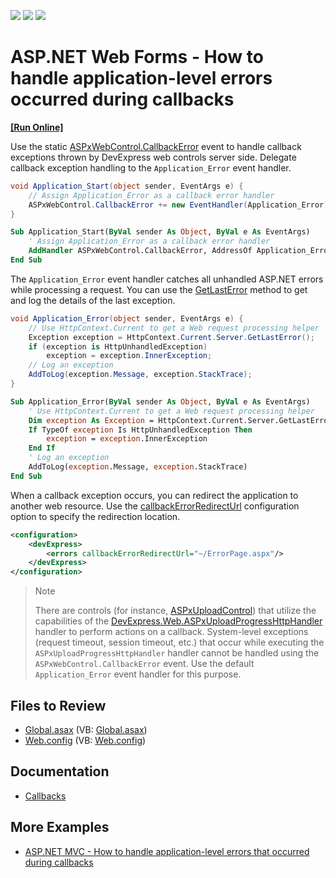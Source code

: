 <!-- default badges list -->
![](https://img.shields.io/endpoint?url=https://codecentral.devexpress.com/api/v1/VersionRange/128566644/14.2.3%2B)
[![](https://img.shields.io/badge/Open_in_DevExpress_Support_Center-FF7200?style=flat-square&logo=DevExpress&logoColor=white)](https://supportcenter.devexpress.com/ticket/details/E2398)
[![](https://img.shields.io/badge/📖_How_to_use_DevExpress_Examples-e9f6fc?style=flat-square)](https://docs.devexpress.com/GeneralInformation/403183)
<!-- default badges end -->

# ASP.NET Web Forms - How to handle application-level errors occurred during callbacks
<!-- run online -->
**[[Run Online]](https://codecentral.devexpress.com/e2398/)**
<!-- run online end -->

Use the static [ASPxWebControl.CallbackError](https://docs.devexpress.com/AspNet/DevExpress.Web.ASPxWebControl.CallbackError) event to handle callback exceptions thrown by DevExpress web controls server side. Delegate callback exception handling to the `Application_Error` event handler.

```cs
void Application_Start(object sender, EventArgs e) {
    // Assign Application_Error as a callback error handler
    ASPxWebControl.CallbackError += new EventHandler(Application_Error);
}
```

```vb
Sub Application_Start(ByVal sender As Object, ByVal e As EventArgs)
	' Assign Application_Error as a callback error handler
	AddHandler ASPxWebControl.CallbackError, AddressOf Application_Error
End Sub
```

The `Application_Error` event handler catches all unhandled ASP.NET errors while processing a request. You can use the [GetLastError](https://learn.microsoft.com/en-us/dotnet/api/system.web.httpserverutility.getlasterror) method to get and log the details of the last exception.

```cs
void Application_Error(object sender, EventArgs e) {
    // Use HttpContext.Current to get a Web request processing helper
    Exception exception = HttpContext.Current.Server.GetLastError();
    if (exception is HttpUnhandledException)
        exception = exception.InnerException;
    // Log an exception
    AddToLog(exception.Message, exception.StackTrace);
}
```

```vb
Sub Application_Error(ByVal sender As Object, ByVal e As EventArgs)
	' Use HttpContext.Current to get a Web request processing helper
	Dim exception As Exception = HttpContext.Current.Server.GetLastError()
	If TypeOf exception Is HttpUnhandledException Then
		exception = exception.InnerException
	End If
	' Log an exception
	AddToLog(exception.Message, exception.StackTrace)
End Sub
```

When a callback exception occurs, you can redirect the application to another web resource. Use the [callbackErrorRedirectUrl](https://docs.devexpress.com/AspNet/6914/common-concepts/webconfig-modifications/webconfig-options/redirection-on-a-callback-error) configuration option to specify the redirection location.

```xml
<configuration>
    <devExpress>
        <errors callbackErrorRedirectUrl="~/ErrorPage.aspx"/>
    </devExpress>
</configuration>
```


> Note
> 
> There are controls (for instance, [ASPxUploadControl](https://docs.devexpress.com/AspNet/DevExpress.Web.ASPxUploadControl)) that utilize the capabilities of the [DevExpress.Web.ASPxUploadProgressHttpHandler](https://docs.devexpress.com/AspNet/6774/common-concepts/webconfig-modifications/aspxuploadprogresshttphandler) handler to perform actions on a callback. System-level exceptions (request timeout, session timeout, etc.) that occur while executing the `ASPxUploadProgressHttpHandler` handler cannot be handled using the `ASPxWebControl.CallbackError` event. Use the default `Application_Error` event handler for this purpose.


## Files to Review

* [Global.asax](./CS/CallbackErrorEvent/Global.asax) (VB: [Global.asax](./VB/CallbackErrorEvent/Global.asax))
* [Web.config](./CS/CallbackErrorEvent/Web.config) (VB: [Web.config](./VB/CallbackErrorEvent/Web.config))

## Documentation 

* [Callbacks](https://docs.devexpress.com/AspNet/402559/common-concepts/callbacks)

## More Examples 

* [ASP.NET MVC - How to handle application-level errors that occurred during callbacks](https://github.com/DevExpress-Examples/how-to-handle-app-level-errors-occurred-inside-aspnet-mvc-controls-during-callbacks-e4588)
